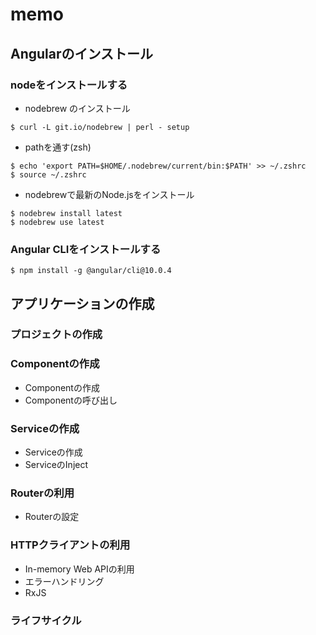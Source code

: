 # memo
## Angularのインストール
### nodeをインストールする
* nodebrew のインストール
```shell
$ curl -L git.io/nodebrew | perl - setup
```

* pathを通す(zsh)
```shell
$ echo 'export PATH=$HOME/.nodebrew/current/bin:$PATH' >> ~/.zshrc
$ source ~/.zshrc
```

* nodebrewで最新のNode.jsをインストール
```shell
$ nodebrew install latest
$ nodebrew use latest
```
 
### Angular CLIをインストールする
```shell
$ npm install -g @angular/cli@10.0.4
```

## アプリケーションの作成
### プロジェクトの作成
### Componentの作成
* Componentの作成
* Componentの呼び出し
### Serviceの作成
* Serviceの作成
* ServiceのInject
### Routerの利用
* Routerの設定
### HTTPクライアントの利用
* In-memory Web APIの利用
* エラーハンドリング
* RxJS
### ライフサイクル
